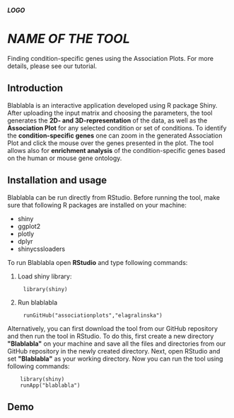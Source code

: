 ***LOGO***

  # ***NAME OF THE TOOL***
  Finding condition-specific genes using the Association Plots.
  For more details, please see our tutorial.
  
  
  
  ## Introduction
  Blablabla is an interactive application developed using R package Shiny. After uploading the input matrix and choosing the parameters, the tool generates the **2D- and 3D-representation** of the data, as well as the **Association Plot** for any selected  condition or set of conditions. To identify the **condition-specific genes** one can zoom in the generated Association Plot and click the mouse over the genes presented in the plot. The tool allows also for **enrichment analysis** of the condition-specific genes based on the human or mouse gene ontology.
  
  
  
  ## Installation and usage
  Blablabla can be run directly from RStudio. Before running the tool, make sure that following R packages are installed on your machine:
  - shiny
  - ggplot2
  - plotly
  - dplyr
  - shinycssloaders
  
  
  
  To run Blablabla open **RStudio** and type following commands:
   1. Load shiny library:
 ```
      library(shiny)
 ```
 
   2. Run blablabla
 ```
      runGitHub("associationplots","elagralinska")
 ```
  
  Alternatively, you can first download the tool from our GitHub repository and then run the tool in RStudio. To do this, first create a new directory **"Blablabla"** on your machine and save all the files and directories from our GitHub repository in the newly created directory. Next, open RStudio and set **"Blablabla"** as your working directory. Now you can run the tool using following commands:
  
  ```
      library(shiny)
      runApp("blablabla")
  ```
  
  ## Demo
  
  
